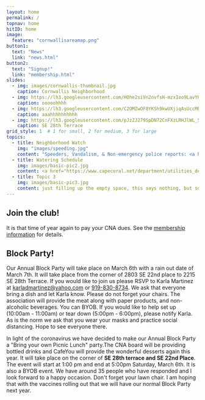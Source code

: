 ```yaml
---
layout: home
permalink: /
topnav: home
hitID: home
image:
  feature: "cornwallisareamap.png"
button1:
  text: "News"
  link: "news.html"
button2:
  text: "Signup!"
  link: "membership.html"
slides:
  - img: images/cornwallis-thumbnail.jpg
    caption: Cornwallis Neighborhood
  - img: https://lh3.googleusercontent.com/HOhe2siVn2ovfsH-mzxIoo9LavYHPvyKFRhFSga2vh1V_MNto-NoFz02oXG5plITUAwmlQ9EqUdQ3cU7xq4MIubQJkPS9wGEGryQfy7JYM7lg8OXsoGzqswljUQs2vDKmynCb6ce23U=w2400
    caption: ooooohhhh
  - img: https://lh3.googleusercontent.com/C2OMZwOF8YKSh9kwUXjiqAsUccMBQ-84WrrbtB5l9nrk79Vz3Ah9qCY6Kk67NOSv9iygqsln7QaMTfmyQEyLGCFxmR7d68n6cIY89hxXMbDxnyDcQW-MM725O4Ci4VE5SVHoYyMeUaU=w2400
    caption: aaahhhhhhhhhh
  - img: https://lh3.googleusercontent.com/pJzZJ279SpDN72CnFXzLRHJlWL_5fmlA0MC28UEPr-jHUbvKtH2zlpWyb5rstYA2woHhjDgB2OyvshqQl11OmpPPtCyi1NSxtGl26Vq5gQOSYbu3xgtMg7rN8Bi6de1siAiYLHb1fsw=w2400
    caption: SE 28th Terrace
grid_style: 1  # 1 for small, 2 for medium, 3 for large
topics:
  - title: Neighborhood Watch
    img: "images/speeding.jpg"
    content: "Speeders, Vandalism, & Non-emergency police reports: <a href='tel:239-547-3223'>239-547-3223</a>.  <p> Code enforcement issues, Citizens Action Center, broken sprinklers and mowing issues: <a href='tel:311'>311</a>"
  - title: Watering Schedule
    img: images/basic-pic2.jpg
    content: <a href="https://www.capecoral.net/department/utilities_department/watering_schedule.php">Here is the watering schedule</a>
  - title: Topic 3
    img: images/basic-pic3.jpg
    content: just filling up the empty space, this says nothing, but somebody else can come up with something clever ;-)
---
```


## Join the club!

It is that time of year again to pay your CNA dues.  See the [membership information](membership.html) for details.

## Block Party!

Our Annual Block Party will take place on March 6th with a rain out date of March 7th.  It will take place from the corner of 2803 SE 22nd place to 2215 SE 28th Terrace.  If you would like to join us please RSVP to Karla Martinez at  [karladmartinez@yahoo.com](mailto:karladmartinez@yahoo.com) or [919-830-8734](tel:919-830-8734).  We ask that everyone bring a dish and let Karla know.  Please do not forget your chairs.  The association will provide the meat along with paper products, and non-alcoholic beverages.  You can BYOB.  If you would like to help set up (10:00am - 11:00am) or tear down (5:00pm - 6:00pm), please notify Karla.  As is the norm we ask that you wear your masks and practice social distancing. Hope to see everyone there.

In light of the coronavirus we have decided to make our Annual Block Party a "Bring your own Picnic Lunch" party.The CNA board will be providing bottled drinks and CafeYou will provide the wonderful desserts again this year.  It will take place on the corner of <b>SE 28th terrace and SE 22nd Place</b>. The event will start at 1:00 pm and end at 5:00pm Saturday, March 6th.  It is also a BYOB event. We have around 35 people who have responded and I look forward to a happy occasion.  Don't forget your lawn chair.  I am hoping that with the vaccines rolling out that we will have our normal Block Party next year.
